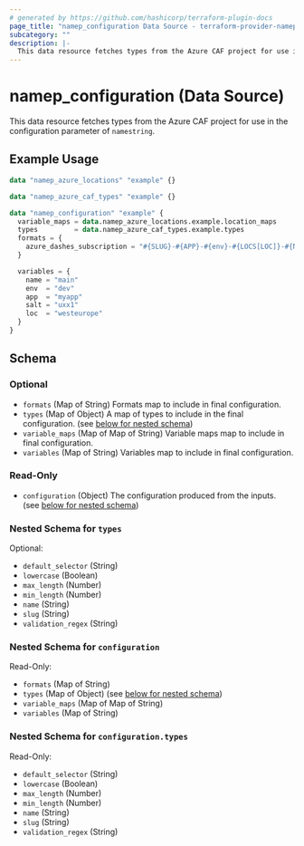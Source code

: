 ```yaml
---
# generated by https://github.com/hashicorp/terraform-plugin-docs
page_title: "namep_configuration Data Source - terraform-provider-namep"
subcategory: ""
description: |-
  This data resource fetches types from the Azure CAF project for use in the configuration parameter of namestring.
---
```


# namep_configuration (Data Source)

This data resource fetches types from the Azure CAF project for use in the configuration parameter of `namestring`.

## Example Usage

```terraform
data "namep_azure_locations" "example" {}

data "namep_azure_caf_types" "example" {}

data "namep_configuration" "example" {
  variable_maps = data.namep_azure_locations.example.location_maps
  types         = data.namep_azure_caf_types.example.types
  formats = {
    azure_dashes_subscription = "#{SLUG}-#{APP}-#{env}-#{LOCS[LOC]}-#{NAME}#{-SALT}"
  }

  variables = {
    name = "main"
    env  = "dev"
    app  = "myapp"
    salt = "uxx1"
    loc  = "westeurope"
  }
}
```

<!-- schema generated by tfplugindocs -->
## Schema

### Optional

- `formats` (Map of String) Formats map to include in final configuration.
- `types` (Map of Object) A map of types to include in the final configuration. (see [below for nested schema](#nestedatt--types))
- `variable_maps` (Map of Map of String) Variable maps map to include in final configuration.
- `variables` (Map of String) Variables map to include in final configuration.

### Read-Only

- `configuration` (Object) The configuration produced from the inputs. (see [below for nested schema](#nestedatt--configuration))

<a id="nestedatt--types"></a>
### Nested Schema for `types`

Optional:

- `default_selector` (String)
- `lowercase` (Boolean)
- `max_length` (Number)
- `min_length` (Number)
- `name` (String)
- `slug` (String)
- `validation_regex` (String)


<a id="nestedatt--configuration"></a>
### Nested Schema for `configuration`

Read-Only:

- `formats` (Map of String)
- `types` (Map of Object) (see [below for nested schema](#nestedobjatt--configuration--types))
- `variable_maps` (Map of Map of String)
- `variables` (Map of String)

<a id="nestedobjatt--configuration--types"></a>
### Nested Schema for `configuration.types`

Read-Only:

- `default_selector` (String)
- `lowercase` (Boolean)
- `max_length` (Number)
- `min_length` (Number)
- `name` (String)
- `slug` (String)
- `validation_regex` (String)
